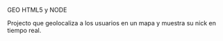 GEO HTML5 y NODE

Projecto que geolocaliza a los usuarios en un mapa y muestra su nick en tiempo real.